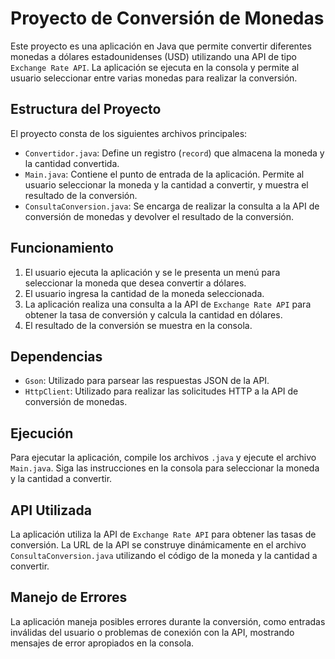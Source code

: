 # Proyecto de Conversión de Monedas

Este proyecto es una aplicación en Java que permite convertir diferentes monedas a dólares estadounidenses (USD) utilizando una API de tipo `Exchange Rate API`. La aplicación se ejecuta en la consola y permite al usuario seleccionar entre varias monedas para realizar la conversión.

## Estructura del Proyecto

El proyecto consta de los siguientes archivos principales:

- `Convertidor.java`: Define un registro (`record`) que almacena la moneda y la cantidad convertida.
- `Main.java`: Contiene el punto de entrada de la aplicación. Permite al usuario seleccionar la moneda y la cantidad a convertir, y muestra el resultado de la conversión.
- `ConsultaConversion.java`: Se encarga de realizar la consulta a la API de conversión de monedas y devolver el resultado de la conversión.

## Funcionamiento

1. El usuario ejecuta la aplicación y se le presenta un menú para seleccionar la moneda que desea convertir a dólares.
2. El usuario ingresa la cantidad de la moneda seleccionada.
3. La aplicación realiza una consulta a la API de `Exchange Rate API` para obtener la tasa de conversión y calcula la cantidad en dólares.
4. El resultado de la conversión se muestra en la consola.

## Dependencias

- `Gson`: Utilizado para parsear las respuestas JSON de la API.
- `HttpClient`: Utilizado para realizar las solicitudes HTTP a la API de conversión de monedas.

## Ejecución

Para ejecutar la aplicación, compile los archivos `.java` y ejecute el archivo `Main.java`. Siga las instrucciones en la consola para seleccionar la moneda y la cantidad a convertir.

## API Utilizada

La aplicación utiliza la API de `Exchange Rate API` para obtener las tasas de conversión. La URL de la API se construye dinámicamente en el archivo `ConsultaConversion.java` utilizando el código de la moneda y la cantidad a convertir.

## Manejo de Errores

La aplicación maneja posibles errores durante la conversión, como entradas inválidas del usuario o problemas de conexión con la API, mostrando mensajes de error apropiados en la consola.